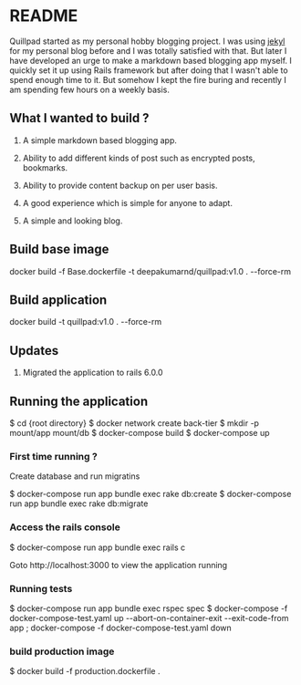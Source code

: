 # README

Quillpad started as my personal hobby blogging project. I was using [jekyl](https://jekyllrb.com/) for my personal blog before and I was totally satisfied with that. But later I have developed an urge to make a markdown based blogging app myself. I quickly set it up using Rails framework but after doing that I wasn't able to spend enough time to it. But somehow I kept the fire buring and recently I am spending few hours on a weekly basis.

## What I wanted to build ?

1. A simple markdown based blogging app.

2. Ability to add different kinds of post such as encrypted posts, bookmarks.

3. Ability to provide content backup on per user basis.

4. A good experience which is simple for anyone to adapt.

5. A simple and looking blog.

## Build base image

docker build -f Base.dockerfile  -t deepakumarnd/quillpad:v1.0 . --force-rm

## Build application

docker build -t quillpad:v1.0 . --force-rm

## Updates

1. Migrated the application to rails 6.0.0



## Running the application

$ cd {root directory}
$ docker network create back-tier
$ mkdir -p mount/app mount/db
$ docker-compose build
$ docker-compose up

### First time running ?

Create database and run migratins

$ docker-compose run app bundle exec rake db:create
$ docker-compose run app bundle exec rake db:migrate

### Access the rails console

$ docker-compose run app bundle exec rails c


Goto http://localhost:3000 to view the application running

### Running tests

$ docker-compose run app bundle exec rspec spec
$ docker-compose -f docker-compose-test.yaml up  --abort-on-container-exit --exit-code-from app ; docker-compose -f docker-compose-test.yaml down

### build production image

$ docker build -f production.dockerfile .
